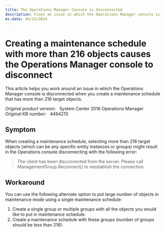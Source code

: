 ```yaml
---
title: The Operations Manager Console is disconnected
description: Fixes an issue in which the Operations Manager console is disconnected when you create a maintenance schedule that has more than 216 target objects.
ms.date: 04/15/2024
---
```

# Creating a maintenance schedule with more than 216 objects causes the Operations Manager console to disconnect

This article helps you work around an issue in which the Operations Manager console is disconnected when you create a maintenance schedule that has more than 216 target objects.

_Original product version:_ &nbsp; System Center 2016 Operations Manager  
_Original KB number:_ &nbsp; 4464213

## Symptom

When creating a maintenance schedule, selecting more than 216 target objects (which can be any specific entity instances or groups) might result in the Operations console disconnecting with the following error:

> The client has been disconnected from the server. Please call ManagementGroup.Reconnect() to reestablish the connection.

## Workaround

You can use the following alternate option to put large number of objects in maintenance mode using a single maintenance schedule:

1. Create a single group or multiple groups with all the objects you would like to put in maintenance schedule.
2. Create a maintenance schedule with these groups (number of groups should be less than 216).
